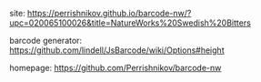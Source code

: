 site:
https://perrishnikov.github.io/barcode-nw/?upc=020065100026&title=NatureWorks%20Swedish%20Bitters

barcode generator:
https://github.com/lindell/JsBarcode/wiki/Options#height

homepage:
https://github.com/Perrishnikov/barcode-nw